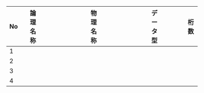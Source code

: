 |   No  |   |   論理名称  |   |   |   |   |   |   |   |   |   物理名称  |   |   |   |   |   |   |   |   |   データ型  |   |   |   |   |   桁数  |   |   初期値  |   |   |   PK  |   |
|-------|---|-------------|---|---|---|---|---|---|---|---|-------------|---|---|---|---|---|---|---|---|-------------|---|---|---|---|---------|---|-----------|---|---|-------|---|
|   1   |   |             |   |   |   |   |   |   |   |   |             |   |   |   |   |   |   |   |   |             |   |   |   |   |         |   |           |   |   |       |   |
|   2   |   |             |   |   |   |   |   |   |   |   |             |   |   |   |   |   |   |   |   |             |   |   |   |   |         |   |           |   |   |       |   |
|   3   |   |             |   |   |   |   |   |   |   |   |             |   |   |   |   |   |   |   |   |             |   |   |   |   |         |   |           |   |   |       |   |
|   4   |   |             |   |   |   |   |   |   |   |   |             |   |   |   |   |   |   |   |   |             |   |   |   |   |         |   |           |   |   |       |   |
